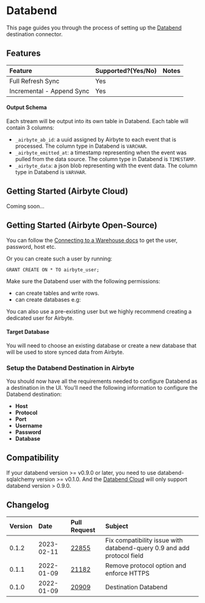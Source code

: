 # Databend

This page guides you through the process of setting up the [Databend](https://databend.rs/) destination connector.

## Features

| Feature | Supported?\(Yes/No\) | Notes |
| :--- | :--- | :--- |
| Full Refresh Sync | Yes |  |
| Incremental - Append Sync | Yes |  |


#### Output Schema

Each stream will be output into its own table in Databend. Each table will contain 3 columns:

* `_airbyte_ab_id`: a uuid assigned by Airbyte to each event that is processed. The column type in Databend is `VARCHAR`.
* `_airbyte_emitted_at`: a timestamp representing when the event was pulled from the data source. The column type in Databend is `TIMESTAMP`.
* `_airbyte_data`: a json blob representing with the event data. The column type in Databend is `VARVHAR`.
## Getting Started (Airbyte Cloud)
Coming soon...

## Getting Started (Airbyte Open-Source)
You can follow the [Connecting to a Warehouse docs](https://docs.databend.com/using-databend-cloud/warehouses/connecting-a-warehouse) to get the user, password, host etc.

Or you can create such a user by running:

```
GRANT CREATE ON * TO airbyte_user;
```

Make sure the Databend user with the following permissions:

* can create tables and write rows.
* can create databases e.g:

You can also use a pre-existing user but we highly recommend creating a dedicated user for Airbyte.


#### Target Database

You will need to choose an existing database or create a new database that will be used to store synced data from Airbyte.

### Setup the Databend Destination in Airbyte

You should now have all the requirements needed to configure Databend as a destination in the UI. You'll need the following information to configure the Databend destination:

* **Host**
* **Protocol**
* **Port**
* **Username**
* **Password**
* **Database**

## Compatibility
If your databend version >= v0.9.0 or later, you need to use databend-sqlalchemy version >= v0.1.0. And the [Databend Cloud](https://app.databend.com/) will only support databend version > 0.9.0.

## Changelog

| Version | Date       | Pull Request                                             | Subject                                                                |
|:--------|:-----------|:---------------------------------------------------------|:-----------------------------------------------------------------------|
| 0.1.2   | 2023-02-11 | [22855](https://github.com/airbytehq/airbyte/pull/22855) | Fix compatibility issue with databend-query 0.9 and add protocol field |
| 0.1.1   | 2022-01-09 | [21182](https://github.com/airbytehq/airbyte/pull/21182) | Remove protocol option and enforce HTTPS                               |
| 0.1.0   | 2022-01-09 | [20909](https://github.com/airbytehq/airbyte/pull/20909) | Destination Databend                                                   |

